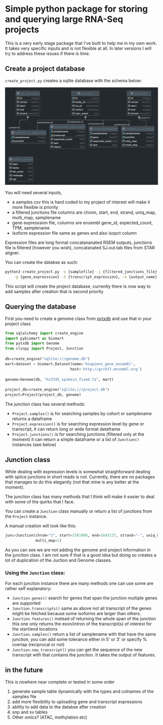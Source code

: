 # Simple python package for storing and querying large RNA-Seq projects

This is a very early stage package that I've built to help me in my own work. It takes very specific inputs and is not 
flexible at all. In later versions I will try to address these issues if there is time.

## Create a project database
`create_project.py` creates a sqlite database with the schema below:

![db](db_schema.png)

You will need several inputs, 

+ a samples csv this is hard coded to my project of interest will make it more flexible is priority
+ a filtered junctions file columns are chrom, start, end, strand, uniq_map, multi_map, samplename
+ gene expresssion file, columns are ensembl gene_id, expected_count, TPM, samplename
+ Isoform expression file same as genes and also isopct column

Expression files are long format concatananated RSEM outputs, junctions file is filtered (however you wish), concatanated
SJ.out.tab files from STAR aligner. 

You can create the databse as such:

```bash
python3 create_project.py -s {samplefile} -j {filtered_junctions_file} -a {all_junctions_file}\
    -g {gene_expresssion} -t {transcript_expression}, -o {output_name}
```

This script will create the project database, currently there is now way to add samples after creation that is second priority

## Querying the database

First you need to create a genome class from [pytxdb](https://github.com/celalp/pytxdb) and use that in your project class

```python
from sqlalchemy import create_engine
import pybiomart as biomart
from pytxdb import Genome
from clinpy import Project, Junction

db=create_engine("sqlite:///genome.db")
mart=dataset = biomart.Dataset(name='hsapiens_gene_ensembl',
                              host='http://grch37.ensembl.org')

genome=Genome(db, "hs37d5_spikein_fixed.fa", mart)

project_db=create_engine("sqlite:///project.db")
project=Project(project_db, genome)
```

The junction class has several methods:

+ `Project.samples()` is for searching samples by cohort or samplename returns a dataframe
+ `Project.expression()` is for searching expression level by gene or transcript, it can return long or wide format dataframe
+ `Project.junctions()` is for searching junctions (filtered only at the moment) it can return a simple dataframe or a list of 
`Junction()` instances (see below)

## Junction class

While dealing with expression levels is somewhat straighforward dealing with splice junctions in short reads is not. Currently, 
there are no packages that manages to do this elegantly (not that mine is any better at the moment). 

The junction class has many methods that I think will make it easier to deal with some of the quirks that I face. 

You can create a `Junction` class manually or return a list of junctions from the `Project` instance. 

A manual creation will look like this:
```python
junc=Junction(chrom="1", start=1581906, end=1645137, strand="-", uniq_map=11, 
              multi_map=1)
```

As you can see we are not adding the genome and project information in the junction class. I am not sure if that is a good 
idea but doing so creates a lot of duplication of the Juction and Genome classes.

### Using the `Junction` class:

For each junction instance there are many methods one can use some are rather self explanatory:

+ `Junction.genes()` search for genes that span the junction multiple genes are supported
+ `Junction.transcripts()` same as above not all transcript of the genes might be fetched because some isoforms are 
larger than others. 
+ `Junction.features()` instead of returning the whole span of the junction this one only returns the exon/intron of the
transcript(s) of interest for the start/end locations
+ `Junction.samples()` return a list of samplename with that have the same junction, you can add some tolerance either in 5' or 3' 
or specify % overlap (reciprocal or not)
+ `Junction.new_transcript()` you can get the sequence of the new transcript with that contains the junciton. It takes the output
of features. 


## in the future
This is nowhere near complete or tested in some order

1. generate sample table dynamically with the types and colnames of the samples file
2. add more flexibility to uploading gene and transcript expressions
3. ability to add data to the databse after creation 
4. snp and sv tables
5. Other omics? (ATAC, methylation etc)
